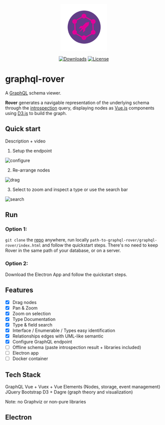 <p align="center">
  <img src="./img/logo.png" width="150">
</p>
<p align="center">
  <a href="https://www.npmjs.com/package/vue"><img src="https://camo.githubusercontent.com/514abce7f4f4e57ca8e353bccf57968572abe342/68747470733a2f2f696d672e736869656c64732e696f2f6e706d2f646d2f7675652e737667" alt="Downloads" data-canonical-src="https://img.shields.io/npm/dm/vue.svg" style="max-width:100%;"></a>
  <a href="https://www.npmjs.com/package/vue"><img src="https://camo.githubusercontent.com/9a140a4c68e7c178bc660bee7675f4f25ff7ade3/68747470733a2f2f696d672e736869656c64732e696f2f6e706d2f6c2f7675652e737667" alt="License" data-canonical-src="https://img.shields.io/npm/l/vue.svg" style="max-width:100%;"></a>
</p>
  
# graphql-rover
A [GraphQL](http://graphql.org/) schema viewer.

**Rover** generates a navigable representation of the underlying schema through the [introspection](http://graphql.org/learn/introspection/) query, displaying nodes as [Vue.js](https://vuejs.org/) components using [D3.js](https://d3js.org/) to build the graph.

## Quick start
Description + video

1. Setup the endpoint

![configure](https://user-images.githubusercontent.com/2746209/29014048-15897c86-7b6d-11e7-9e95-278ccb78819c.gif)

2. Re-arrange nodes

![drag](https://user-images.githubusercontent.com/2746209/29013947-5ca3eb48-7b6c-11e7-9c5c-499b3d7a071d.gif)

3. Select to zoom and inspect a type or use the search bar

![search](https://user-images.githubusercontent.com/2746209/29013948-5d0d0a10-7b6c-11e7-92e2-6ae26965b424.gif)


## Run
### Option 1:
`git clone` the [repo](https://github.com/Brbb/graphql-rover.git) anywhere, run locally `path-to-graphql-rover/graphql-rover/index.html` and follow the quickstart steps. There's no need to keep Rover in the same path of your database, or on a server.

### Option 2:
Download the Electron App and follow the quickstart steps.

## Features
- [x] Drag nodes
- [x] Pan & Zoom
- [x] Zoom on selection
- [x] Type Documentation
- [x] Type & field search
- [x] Interface / Enumerable / Types easy identification
- [x] Relationships edges with UML-like semantic
- [x] Configure GraphQL endpoint
- [ ] Offline schema (paste introspection result + libraries included)
- [ ] Electron app
- [ ] Docker container

## Tech Stack

GraphQL
Vue + Vuex + Vue Elements (Nodes, storage, event management)
JQuery
Bootstrap
D3 + Dagre (graph theory and visualization)

Note: no Graphviz or non-pure libraries

## Electron



